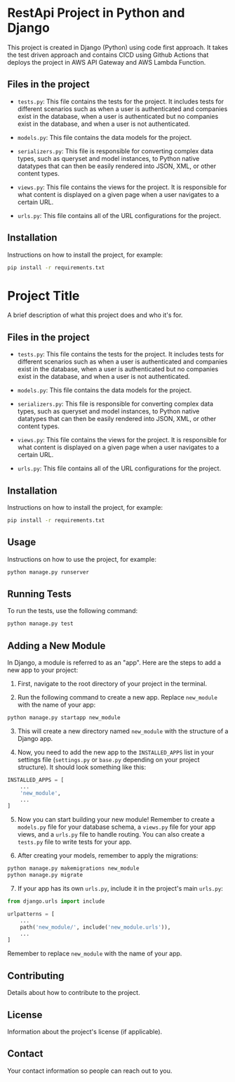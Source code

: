 # RestApi Project in Python and Django

This project is created in Django (Python) using code first approach. It takes the test driven approach and contains CICD using Github Actions that deploys the project in AWS API Gateway and AWS Lambda Function.

## Files in the project

- `tests.py`: This file contains the tests for the project. It includes tests for different scenarios such as when a user is authenticated and companies exist in the database, when a user is authenticated but no companies exist in the database, and when a user is not authenticated.

- `models.py`: This file contains the data models for the project.

- `serializers.py`: This file is responsible for converting complex data types, such as queryset and model instances, to Python native datatypes that can then be easily rendered into JSON, XML, or other content types.

- `views.py`: This file contains the views for the project. It is responsible for what content is displayed on a given page when a user navigates to a certain URL.

- `urls.py`: This file contains all of the URL configurations for the project.

## Installation

Instructions on how to install the project, for example:

```bash
pip install -r requirements.txt

```

# Project Title

A brief description of what this project does and who it's for.

## Files in the project

- `tests.py`: This file contains the tests for the project. It includes tests for different scenarios such as when a user is authenticated and companies exist in the database, when a user is authenticated but no companies exist in the database, and when a user is not authenticated.

- `models.py`: This file contains the data models for the project.

- `serializers.py`: This file is responsible for converting complex data types, such as queryset and model instances, to Python native datatypes that can then be easily rendered into JSON, XML, or other content types.

- `views.py`: This file contains the views for the project. It is responsible for what content is displayed on a given page when a user navigates to a certain URL.

- `urls.py`: This file contains all of the URL configurations for the project.

## Installation

Instructions on how to install the project, for example:

```bash
pip install -r requirements.txt
```

## Usage

Instructions on how to use the project, for example:

```bash
python manage.py runserver
```

## Running Tests

To run the tests, use the following command:

```bash
python manage.py test
```

## Adding a New Module

In Django, a module is referred to as an "app". Here are the steps to add a new app to your project:

1. First, navigate to the root directory of your project in the terminal.

2. Run the following command to create a new app. Replace `new_module` with the name of your app:

```bash
python manage.py startapp new_module
```

3. This will create a new directory named `new_module` with the structure of a Django app.

4. Now, you need to add the new app to the `INSTALLED_APPS` list in your settings file (`settings.py` or `base.py` depending on your project structure). It should look something like this:

```python
INSTALLED_APPS = [
    ...
    'new_module',
    ...
]
```

5. Now you can start building your new module! Remember to create a `models.py` file for your database schema, a `views.py` file for your app views, and a `urls.py` file to handle routing. You can also create a `tests.py` file to write tests for your app.

6. After creating your models, remember to apply the migrations:

```bash
python manage.py makemigrations new_module
python manage.py migrate
```

7. If your app has its own `urls.py`, include it in the project's main `urls.py`:

```python
from django.urls import include

urlpatterns = [
    ...
    path('new_module/', include('new_module.urls')),
    ...
]
```

Remember to replace `new_module` with the name of your app.

## Contributing

Details about how to contribute to the project.

## License

Information about the project's license (if applicable).

## Contact

Your contact information so people can reach out to you.
```